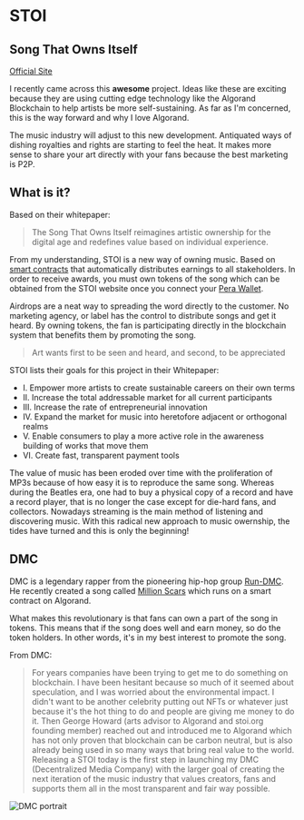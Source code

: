 

# STOI

## Song That Owns Itself

[Official Site](https://stoi.org)

I recently came across this **awesome** project.  Ideas like these are exciting because they are using cutting edge technology like the Algorand Blockchain to help
artists be more self-sustaining. As far as I'm concerned, this is the way forward and why I love Algorand.  

The music industry will adjust to this new development.  Antiquated ways of dishing royalties and rights are starting to feel the heat.  It makes more sense to share your art directly with your fans because the best marketing is P2P. 

## What is it?

Based on their whitepaper: 
>The Song That Owns Itself reimagines artistic ownership for the digital age and redefines value based on individual experience.

From my understanding, STOI is a new way of owning music. Based on [smart contracts](https://) that automatically distributes earnings to all stakeholders.  In order to receive awards, you must own tokens of the song which can be obtained from the STOI website once you connect your [Pera Wallet](https://perawallet.app/).  

Airdrops are a neat way to spreading the word directly to the customer.  No marketing agency, or label has the control to distribute songs and get it heard.  By owning tokens, the fan is participating directly in the blockchain system that benefits them by promoting the song.  

>Art wants first to be seen and heard, and second, to be appreciated

STOI lists their goals for this project in their Whitepaper:

- I. Empower more artists to create sustainable careers on their own
terms
- II. Increase the total addressable market for all current participants
- III. Increase the rate of entrepreneurial innovation
- IV. Expand the market for music into heretofore adjacent or orthogonal
realms
- V. Enable consumers to play a more active role in the awareness
building of works that move them
- VI. Create fast, transparent payment tools

The value of music has been eroded over time with the proliferation of MP3s because of how easy it is to reproduce the same song.  Whereas during the Beatles era, one had to buy a physical copy of a record and have a record player, that is no longer the case except for die-hard fans, and collectors.  Nowadays streaming is the main method of listening and discovering music.  With this radical new approach to music owernship, the tides have turned and this is only the beginning!

## DMC
DMC is a legendary rapper from the pioneering hip-hop group [Run-DMC](http://www.rundmc.com/).  He recently created a song called [Million Scars](https://stoi.org/s/3) which runs on a smart contract on Algorand.  

What makes this revolutionary is that fans can own a part of the song in tokens.  This means that if the song does well and earn money, so do the token holders.  In other words, it's in my best interest to promote the song. 

From DMC:

>For years companies have been trying to get me to do something on blockchain. I have been hesitant because so much of it seemed about speculation, and I was worried about the environmental impact. I didn't want to be another celebrity putting out NFTs or whatever just because it's the hot thing to do and people are giving me money to do it. Then George Howard (arts advisor to Algorand and stoi.org founding member) reached out and introduced me to Algorand which has not only proven that blockchain can be carbon neutral, but is also already being used in so many ways that bring real value to the world. Releasing a STOI today is the first step in launching my DMC (Decentralized Media Company) with the larger goal of creating the next iteration of the music industry that values creators, fans and supports them all in the most transparent and fair way possible.

![DMC portrait](/images/blog/algorand/dmc.jpg)

